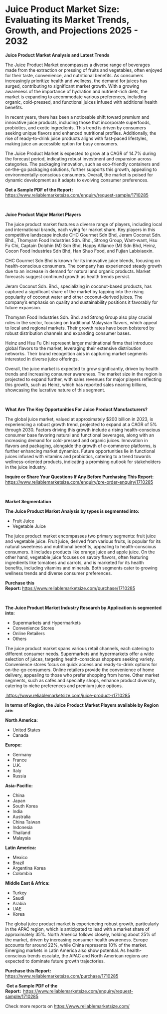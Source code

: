 <p><h1>Juice Product Market Size: Evaluating its Market Trends, Growth, and Projections 2025 - 2032</h1></p><p><strong>Juice Product Market Analysis and Latest Trends</strong></p>
<p><p>The Juice Product Market encompasses a diverse range of beverages made from the extraction or pressing of fruits and vegetables, often enjoyed for their taste, convenience, and nutritional benefits. As consumers increasingly prioritize health and wellness, the demand for juices has surged, contributing to significant market growth. With a growing awareness of the importance of hydration and nutrient-rich diets, the market is expanding to accommodate various preferences, including organic, cold-pressed, and functional juices infused with additional health benefits.</p><p>In recent years, there has been a noticeable shift toward premium and innovative juice products, including those that incorporate superfoods, probiotics, and exotic ingredients. This trend is driven by consumers seeking unique flavors and enhanced nutritional profiles. Additionally, the rise of ready-to-drink juice products aligns with fast-paced lifestyles, making juice an accessible option for busy consumers.</p><p>The Juice Product Market is expected to grow at a CAGR of 14.7% during the forecast period, indicating robust investment and expansion across categories. The packaging innovation, such as eco-friendly containers and on-the-go packaging solutions, further supports this growth, appealing to environmentally-conscious consumers. Overall, the market is poised for dynamic development as it adapts to evolving consumer preferences.</p></p>
<p><strong>Get a Sample PDF of the Report:&nbsp;</strong> <a href="https://www.reliablemarketsize.com/enquiry/request-sample/1710285?utm_campaign=2271&utm_medium=2&utm_source=Github&utm_content=ia&utm_term=07042025&utm_id=juice-product">https://www.reliablemarketsize.com/enquiry/request-sample/1710285</a></p>
<p>&nbsp;</p>
<p><strong>Juice Product Major Market Players</strong></p>
<p><p>The juice product market features a diverse range of players, including local and international brands, each vying for market share. Key players in this competitive landscape include CHC Gourmet Sdn Bhd, Jeram Coconut Sdn. Bhd., Thomyam Food Industries Sdn. Bhd., Strong Group, Want-want, Hsu Fu Chi, Captain Dolphin (M) Sdn Bhd, Happy Alliance (M) Sdn Bhd, Heinz, Cocon Food Industries Sdn Bhd, Han Shuo Food, and Fujian Labixiaoxin.</p><p>CHC Gourmet Sdn Bhd is known for its innovative juice blends, focusing on health-conscious consumers. The company has experienced steady growth due to an increase in demand for natural and organic products. Market forecasts suggest continued growth as health trends persist.</p><p>Jeram Coconut Sdn. Bhd., specializing in coconut-based products, has captured a significant share of the market by tapping into the rising popularity of coconut water and other coconut-derived juices. The company’s emphasis on quality and sustainability positions it favorably for future expansion.</p><p>Thomyam Food Industries Sdn. Bhd. and Strong Group also play crucial roles in the sector, focusing on traditional Malaysian flavors, which appeal to local and regional markets. Their growth rates have been bolstered by robust distribution channels and expanding consumer bases.</p><p>Heinz and Hsu Fu Chi represent larger multinational firms that introduce global flavors to the market, leveraging their extensive distribution networks. Their brand recognition aids in capturing market segments interested in diverse juice offerings.</p><p>Overall, the juice market is expected to grow significantly, driven by health trends and increasing consumer awareness. The market size in the region is projected to expand further, with sales revenues for major players reflecting this growth, such as Heinz, which has reported sales nearing billions, showcasing the lucrative nature of this segment.</p></p>
<p>&nbsp;</p>
<p><strong>What Are The Key Opportunities For Juice Product Manufacturers?</strong></p>
<p><p>The global juice market, valued at approximately $200 billion in 2023, is experiencing a robust growth trend, projected to expand at a CAGR of 5% through 2030. Factors driving this growth include a rising health-conscious consumer base favoring natural and functional beverages, along with an increasing demand for cold-pressed and organic juices. Innovation in flavors and packaging, alongside the growth of e-commerce platforms, is further enhancing market dynamics. Future opportunities lie in functional juices infused with vitamins and probiotics, catering to a trend towards wellness-oriented products, indicating a promising outlook for stakeholders in the juice industry.</p></p>
<p><strong>Inquire or Share Your Questions If Any Before Purchasing This Report:</strong> <a href="https://www.reliablemarketsize.com/enquiry/pre-order-enquiry/1710285?utm_campaign=2271&utm_medium=2&utm_source=Github&utm_content=ia&utm_term=07042025&utm_id=juice-product">https://www.reliablemarketsize.com/enquiry/pre-order-enquiry/1710285</a></p>
<p>&nbsp;</p>
<p><strong>Market Segmentation</strong></p>
<p><strong>The Juice Product Market Analysis by types is segmented into:</strong></p>
<p><ul><li>Fruit Juice</li><li>Vegetable Juice</li></ul></p>
<p><p>The juice product market encompasses two primary segments: fruit juice and vegetable juice. Fruit juice, derived from various fruits, is popular for its natural sweetness and nutritional benefits, appealing to health-conscious consumers. It includes products like orange juice and apple juice. On the other hand, vegetable juice focuses on savory flavors, often featuring ingredients like tomatoes and carrots, and is marketed for its health benefits, including vitamins and minerals. Both segments cater to growing wellness trends and diverse consumer preferences.</p></p>
<p><strong>Purchase this Report:&nbsp;</strong><a href="https://www.reliablemarketsize.com/purchase/1710285?utm_campaign=2271&utm_medium=2&utm_source=Github&utm_content=ia&utm_term=07042025&utm_id=juice-product">https://www.reliablemarketsize.com/purchase/1710285</a></p>
<p>&nbsp;</p>
<p><strong>The Juice Product Market Industry Research by Application is segmented into:</strong></p>
<p><ul><li>Supermarkets and Hypermarkets</li><li>Convenience Stores</li><li>Online Retailers</li><li>Others</li></ul></p>
<p><p>The juice product market spans various retail channels, each catering to different consumer needs. Supermarkets and hypermarkets offer a wide selection of juices, targeting health-conscious shoppers seeking variety. Convenience stores focus on quick access and ready-to-drink options for on-the-go consumers. Online retailers provide the convenience of home delivery, appealing to those who prefer shopping from home. Other market segments, such as cafés and specialty shops, enhance product diversity, catering to niche preferences and premium juice options.</p></p>
<p><a href="https://www.reliablemarketsize.com/juice-product-r1710285?utm_campaign=2271&utm_medium=2&utm_source=Github&utm_content=ia&utm_term=07042025&utm_id=juice-product">&nbsp;https://www.reliablemarketsize.com/juice-product-r1710285</a></p>
<p><strong>In terms of Region, the Juice Product Market Players available by Region are:</strong></p>
<p>
    <p> <strong> North America: </strong>
        <ul>
            <li>United States</li>
            <li>Canada</li>
        </ul>
        </p> 
    <p> <strong> Europe: </strong>
        <ul>
            <li>Germany</li>
            <li>France</li>
            <li>U.K.</li>
            <li>Italy</li>
            <li>Russia</li>
        </ul>
        </p> 
    <p> <strong> Asia-Pacific: </strong>
        <ul>
            <li>China</li>
            <li>Japan</li>
            <li>South Korea</li>
            <li>India</li>
            <li>Australia</li>
            <li>China Taiwan</li>
            <li>Indonesia</li>
            <li>Thailand</li>
            <li>Malaysia</li>
        </ul>
        </p> 
    <p> <strong> Latin America: </strong>
        <ul>
            <li>Mexico</li>
            <li>Brazil</li>
            <li>Argentina Korea</li>
            <li>Colombia</li>
        </ul>
        </p> 
    <p> <strong> Middle East & Africa: </strong>
        <ul>
            <li>Turkey</li>
            <li>Saudi</li>
            <li>Arabia</li>
            <li>UAE</li>
            <li>Korea</li>
        </ul>
    </p>
    </p>
<p><p>The global juice product market is experiencing robust growth, particularly in the APAC region, which is anticipated to lead with a market share of approximately 35%. North America follows closely, holding about 25% of the market, driven by increasing consumer health awareness. Europe accounts for around 22%, while China represents 10% of the market. Emerging markets in Latin America also show potential. As health-conscious trends escalate, the APAC and North American regions are expected to dominate future growth trajectories.</p></p>
<p><strong>Purchase this Report: </strong><a href="https://www.reliablemarketsize.com/purchase/1710285?utm_campaign=2271&utm_medium=2&utm_source=Github&utm_content=ia&utm_term=07042025&utm_id=juice-product">https://www.reliablemarketsize.com/purchase/1710285</a></p>
<p>&nbsp;<strong>Get a Sample PDF of the Report:&nbsp;&nbsp;</strong><a href="https://www.reliablemarketsize.com/enquiry/request-sample/1710285?utm_campaign=2271&utm_medium=2&utm_source=Github&utm_content=ia&utm_term=07042025&utm_id=juice-product">https://www.reliablemarketsize.com/enquiry/request-sample/1710285</a></p>
<p><strong></strong></p>
<p>Check more reports on <a href="https://www.reliablemarketsize.com/?utm_campaign=2271&utm_medium=2&utm_source=Github&utm_content=ia&utm_term=07042025&utm_id=juice-product">https://www.reliablemarketsize.com/</a></p>
